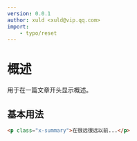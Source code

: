 ```yaml
---
version: 0.0.1
author: xuld <xuld@vip.qq.com>
import:
    - typo/reset
---
```

# 概述
用于在一篇文章开头显示概述。

## 基本用法

```html demo
<p class="x-summary">在很远很远以前...</p>
```
